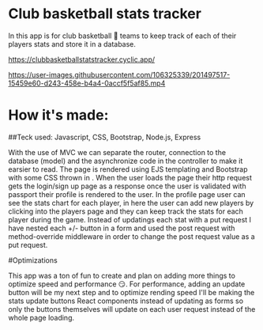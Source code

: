 # Club basketball stats tracker

In this app is for club basketball :basketball: teams to keep track of each of their players stats and store it in a database.






https://clubbasketballstatstracker.cyclic.app/

https://user-images.githubusercontent.com/106325339/201497517-15459e60-d243-458e-b4a4-0accf5f5af85.mp4


# How it's made:

##Teck used: Javascript, CSS, Bootstrap, Node.js, Express

With the use of MVC we can separate the router, connection to the database (model) and the asynchronize code in the controller to make it earsier to read.
The page is rendered using EJS templating and Bootstrap with some CSS thrown in .  When the user loads the page their http request gets the login/sign up page as a response once the user is validated with passport their profile is rendered to the user. In the profile page user can see the stats chart for each player, in here the user can add new players by clicking into the players page and they can keep track the stats for each player during the game.
Instead of updatings each stat with a put request I have nested each +/- button in a form and used the post request with method-override middleware in order to change the post request value as a put request. 

#Optimizations

This app was a ton of fun to create and plan on adding more things to optimize speed and performance :smirk:.  For performance, adding an update button will be my next step and to optimize rending speed I'll be making the stats update buttons React components instead of updating as forms so only the buttons themselves will update on each user request instead of the whole page loading. 
